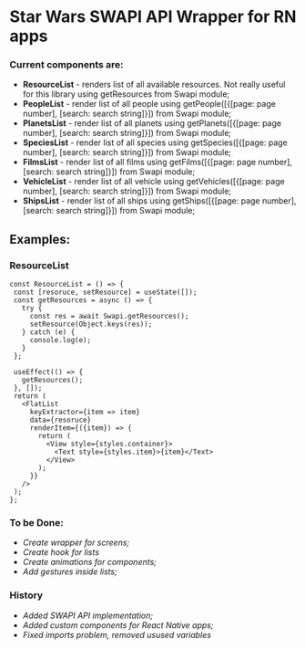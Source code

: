 # **Star Wars SWAPI API Wrapper for RN apps**

### Current components are:

- **ResourceList** - renders list of all available resources. Not really useful for this library using getResources from Swapi module;
- **PeopleList** - render list of all people using getPeople([{[page: page number], [search: search string]}]) from Swapi module;
- **PlanetsList** - render list of all planets using getPlanets([{[page: page number], [search: search string]}]) from Swapi module;
- **SpeciesList** - render list of all species using getSpecies([{[page: page number], [search: search string]}]) from Swapi module;
- **FilmsList** - render list of all films using getFilms([{[page: page number], [search: search string]}]) from Swapi module;
- **VehicleList** - render list of all vehicle using getVehicles([{[page: page number], [search: search string]}]) from Swapi module;
- **ShipsList** - render list of all ships using getShips([{[page: page number], [search: search string]}]) from Swapi module;

 ## **Examples:**
 
 ### **ResourceList**
 ```
const ResourceList = () => {
  const [resoruce, setResource] = useState([]);
  const getResources = async () => {
    try {
      const res = await Swapi.getResources();
      setResource(Object.keys(res));
    } catch (e) {
      console.log(e);
    }
  };

  useEffect(() => {
    getResources();
  }, []);
  return (
    <FlatList
      keyExtractor={item => item}
      data={resoruce}
      renderItem={({item}) => {
        return (
          <View style={styles.container}>
            <Text style={styles.item}>{item}</Text>
          </View>
        );
      }}
    />
  );
};
```

### **To be Done:**
- *Create wrapper for screens;*
- *Create hook for lists*
- *Create animations for components;*
- *Add gestures inside lists;*

### **History**
- *Added SWAPI API implementation;*
- *Added custom components for React Native apps;*
- *Fixed imports problem, removed usused variables*
